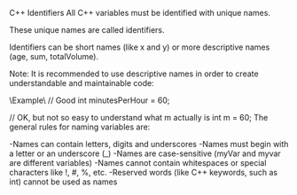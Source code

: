 C++ Identifiers
All C++ variables must be identified with unique names.

These unique names are called identifiers.

Identifiers can be short names (like x and y) or more descriptive names (age, sum, totalVolume).

Note: It is recommended to use descriptive names in order to create understandable and maintainable code:

\\Example\\
// Good
int minutesPerHour = 60;

// OK, but not so easy to understand what m actually is
int m = 60;
The general rules for naming variables are:

-Names can contain letters, digits and underscores
-Names must begin with a letter or an underscore (_)
-Names are case-sensitive (myVar and myvar are different variables)
-Names cannot contain whitespaces or special characters like !, #, %, etc.
-Reserved words (like C++ keywords, such as int) cannot be used as names
